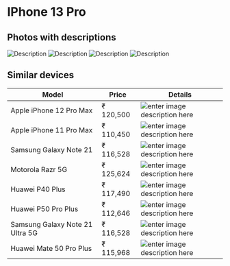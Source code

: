 # IPhone 13 Pro

## Photos with descriptions
![Description](https://fdn2.gsmarena.com/vv/pics/apple/apple-iphone-13-pro-max-01.jpg)
![Description](https://fdn2.gsmarena.com/vv/pics/apple/apple-iphone-13-pro-max-1.jpg)
![Description](https://fdn2.gsmarena.com/vv/pics/apple/apple-iphone-13-pro-max-2.jpg)
![Description](https://fdn2.gsmarena.com/vv/pics/apple/apple-iphone-13-pro-max-3.jpg)

## Similar devices
| Model | Price | Details |
|--|--|--|
| Apple iPhone 12 Pro Max| ₹ 120,500 | ![enter image description here](https://i.imgur.com/znuOBK3.png) |
| Apple iPhone 11 Pro Max| ₹ 110,450 |![enter image description here](https://i.imgur.com/IQzz3Jb.png)|
| Samsung Galaxy Note 21| ₹ 116,528 |![enter image description here](https://i.imgur.com/v8PLG4z.png)|
| Motorola Razr 5G| ₹ 125,624 |![enter image description here](https://i.imgur.com/EpXfct9.png)|
| Huawei P40 Plus| ₹ 117,490 |![enter image description here](https://i.imgur.com/5nNAFcp.png)|
| Huawei P50 Pro Plus| ₹ 112,646 |![enter image description here](https://i.imgur.com/aqnsqQz.png)|
| Samsung Galaxy Note 21 Ultra 5G| ₹ 116,528 |![enter image description here](https://i.imgur.com/9zAlGlh.png)|
| Huawei Mate 50 Pro Plus| ₹ 115,968 |![enter image description here](https://i.imgur.com/32UbReq.png)|



